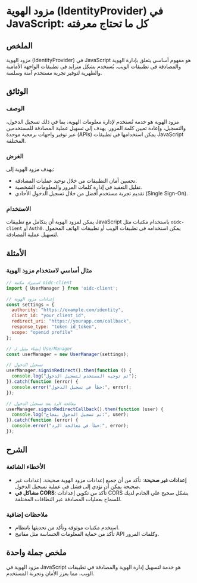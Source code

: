 <!--
Meta Description: # مزود الهوية (IdentityProvider) في JavaScript: كل ما تحتاج معرفته ## الملخص مزود الهوية (IdentityProvider) في JavaScript هو مفهوم أساسي يتعلق بإدارة ...
Meta Keywords: الهوية, مزود, الدخول, تطبيقات, تسجيل
-->

# مزود الهوية (IdentityProvider) في JavaScript: كل ما تحتاج معرفته

## الملخص
مزود الهوية (IdentityProvider) في JavaScript هو مفهوم أساسي يتعلق بإدارة الهوية والمصادقة في تطبيقات الويب. يُستخدم بشكل متزايد في تطبيقات الواجهة الأمامية والظهرية لتوفير تجربة مستخدم آمنة وسلسة.

## الوثائق
### الوصف
مزود الهوية هو خدمة تُستخدم لإدارة معلومات الهوية، بما في ذلك تسجيل الدخول، والتسجيل، وإعادة تعيين كلمة المرور. يهدف إلى تسهيل عملية المصادقة للمستخدمين عبر توفير واجهات برمجية موحدة (APIs) يمكن استخدامها في تطبيقات JavaScript المختلفة.

### الغرض
يهدف مزود الهوية إلى:
- تحسين أمان التطبيقات من خلال توحيد عمليات المصادقة.
- تقليل التعقيد في إدارة كلمات المرور والمعلومات الشخصية.
- تقديم تجربة مستخدم أفضل من خلال تسجيل الدخول الأحادي (Single Sign-On).

### الاستخدام
يمكن لمزود الهوية أن يتكامل مع تطبيقات JavaScript باستخدام مكتبات مثل `oidc-client` أو `Auth0`. يمكن استخدامه في تطبيقات الويب أو تطبيقات الهاتف المحمول لتسهيل عملية المصادقة.

## الأمثلة
### مثال أساسي لاستخدام مزود الهوية
```javascript
// استيراد مكتبة oidc-client
import { UserManager } from 'oidc-client';

// إعدادات مزود الهوية
const settings = {
  authority: "https://example.com/identity",
  client_id: "your_client_id",
  redirect_uri: "https://yourapp.com/callback",
  response_type: "token id_token",
  scope: "openid profile"
};

// إنشاء مثيل لـ UserManager
const userManager = new UserManager(settings);

// تسجيل الدخول
userManager.signinRedirect().then(function () {
  console.log("تم توجيه المستخدم لتسجيل الدخول");
}).catch(function (error) {
  console.error("خطأ في تسجيل الدخول:", error);
});

// معالجة الرد بعد تسجيل الدخول
userManager.signinRedirectCallback().then(function (user) {
  console.log("تم تسجيل الدخول بنجاح:", user);
}).catch(function (error) {
  console.error("خطأ في معالجة الرد:", error);
});
```

## الشرح
### الأخطاء الشائعة
- **إعدادات غير صحيحة**: تأكد من أن جميع إعدادات مزود الهوية صحيحة. إعدادات غير صحيحة يمكن أن تؤدي إلى فشل في عملية تسجيل الدخول.
- **مشاكل في CORS**: تأكد من تكوين إعدادات CORS بشكل صحيح على الخادم لديك للسماح بعمليات المصادقة عبر النطاقات المختلفة.

### ملاحظات إضافية
- استخدم مكتبات موثوقة وتأكد من تحديثها بانتظام.
- تأكد من حماية المعلومات الحساسة مثل مفاتيح API وكلمات المرور.

## ملخص جملة واحدة
مزود الهوية في JavaScript هو خدمة لتسهيل إدارة الهوية والمصادقة في تطبيقات الويب، مما يعزز الأمان وتجربة المستخدم.